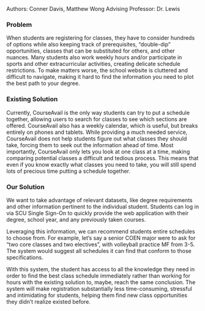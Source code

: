 Authors: Conner Davis, Matthew Wong
Advising Professor: Dr. Lewis

### Problem

When students are registering for classes, they have to consider hundreds of options while also keeping track of prerequisites, “double-dip” opportunities, classes that can be substituted for others, and other nuances. Many students also work weekly hours and/or participate in sports and other extracurricular activities, creating delicate schedule restrictions. To make matters worse, the school website is cluttered and difficult to navigate, making it hard to find the information you need to plot the best path to your degree.

### Existing Solution
Currently, CourseAvail is the only way students can try to put a schedule together, allowing users to search for classes to see which sections are offered. CourseAvail also has a weekly calendar, which is useful, but breaks entirely on phones and tablets. While providing a much needed service, CourseAvail does not help students figure out what classes they should take, forcing them to seek out the information ahead of time. Most importantly, CourseAvail only lets you look at one class at a time, making comparing potential classes a difficult and tedious process. This means that even if you know exactly what classes you need to take, you will still spend lots of precious time putting a schedule together.

### Our Solution
We want to take advantage of relevant datasets, like degree requirements and other information pertinent to the individual student. Students can log in via SCU Single Sign-On to quickly provide the web application with their degree, school year, and any previously taken courses.

Leveraging this information, we can recommend students entire schedules to choose from. For example, let’s say a senior COEN major were to ask for “two core classes and two electives”, with volleyball practice MF from 3-5. The system would suggest all schedules it can find that conform to those specifications.

With this system, the student has access to all the knowledge they need in order to find the best class schedule immediately rather than working for hours with the existing solution to, maybe, reach the same conclusion. The system will make registration substantially less time-consuming, stressful and intimidating for students, helping them find new class opportunities they didn’t realize existed before.

